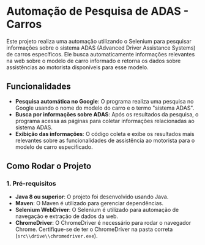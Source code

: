 # Automação de Pesquisa de ADAS - Carros

Este projeto realiza uma automação utilizando o Selenium para pesquisar informações sobre o sistema ADAS (Advanced Driver Assistance Systems) de carros específicos. Ele busca automaticamente informações relevantes na web sobre o modelo de carro informado e retorna os dados sobre assistências ao motorista disponíveis para esse modelo.

## Funcionalidades

- **Pesquisa automática no Google**: O programa realiza uma pesquisa no Google usando o nome do modelo do carro e o termo "sistema ADAS".
- **Busca por informações sobre ADAS**: Após os resultados da pesquisa, o programa acessa as páginas para coletar informações relacionadas ao sistema ADAS.
- **Exibição das informações**: O código coleta e exibe os resultados mais relevantes sobre as funcionalidades de assistência ao motorista para o modelo de carro especificado.

## Como Rodar o Projeto

### 1. Pré-requisitos

- **Java 8 ou superior**: O projeto foi desenvolvido usando Java.
- **Maven**: O Maven é utilizado para gerenciar dependências.
- **Selenium WebDriver**: O Selenium é utilizado para automação de navegação e extração de dados da web.
- **ChromeDriver**: O ChromeDriver é necessário para rodar o navegador Chrome. Certifique-se de ter o ChromeDriver na pasta correta (`src\\drive\\chromedriver.exe`).

